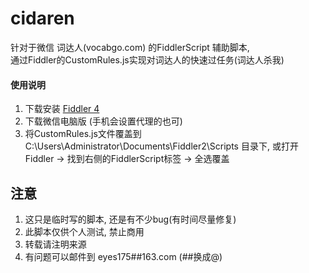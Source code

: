 # cidaren
针对于微信 词达人(vocabgo.com) 的FiddlerScript 辅助脚本,  
通过Fiddler的CustomRules.js实现对词达人的快速过任务(词达人杀我)  

#### 使用说明

1.  下载安装 [Fiddler 4 ](https://www.telerik.com/fiddler)
2.  下载微信电脑版 (手机会设置代理的也可)
3.  将CustomRules.js文件覆盖到 C:\Users\Administrator\Documents\Fiddler2\Scripts 目录下, 
    或打开Fiddler -> 找到右侧的FiddlerScript标签 -> 全选覆盖

## 注意

1.  这只是临时写的脚本, 还是有不少bug(有时间尽量修复)
2.  此脚本仅供个人测试, 禁止商用
3.  转载请注明来源
4.  有问题可以邮件到 eyes175##163.com (##换成@)


